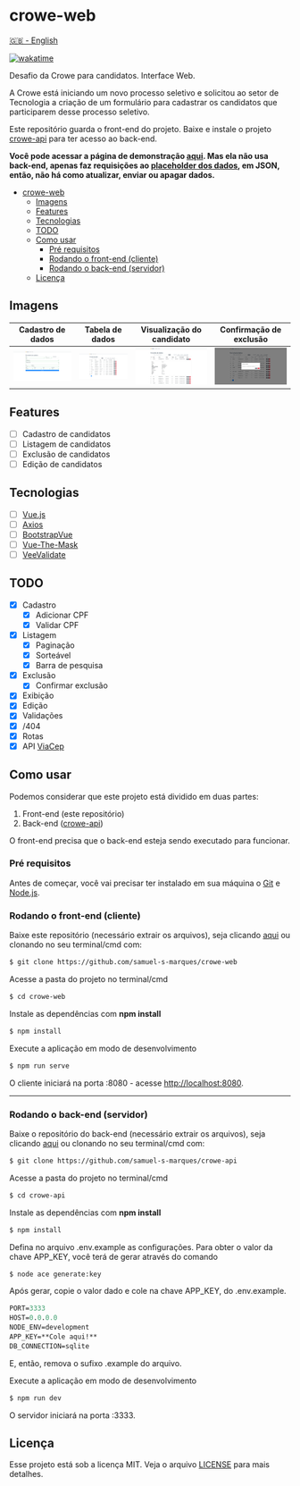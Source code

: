 # crowe-web

[🇬🇧 - English](./README.en.md)

[![wakatime](https://wakatime.com/badge/github/samuel-s-marques/crowe-web.svg)](https://wakatime.com/badge/github/samuel-s-marques/crowe-web)

Desafio da Crowe para candidatos. Interface Web.

A Crowe está iniciando um novo processo seletivo e solicitou ao setor de Tecnologia a criação de um formulário para cadastrar os candidatos que participarem desse processo seletivo.

Este repositório guarda o front-end do projeto. Baixe e instale o projeto [crowe-api](https://github.com/samuel-s-marques/crowe-api) para ter acesso ao back-end.

**Você pode acessar a página de demonstração [aqui](https://crowe-web.vercel.app/). Mas ela não usa back-end, apenas faz requisições ao [placeholder dos dados](https://my-json-server.typicode.com/samuel-s-marques/crowe-json-placeholder), em JSON, então, não há como atualizar, enviar ou apagar dados.**

<!--ts-->
- [crowe-web](#crowe-web)
	- [Imagens](#imagens)
	- [Features](#features)
	- [Tecnologias](#tecnologias)
	- [TODO](#todo)
	- [Como usar](#como-usar)
		- [Pré requisitos](#pré-requisitos)
		- [Rodando o front-end (cliente)](#rodando-o-front-end-cliente)
		- [Rodando o back-end (servidor)](#rodando-o-back-end-servidor)
	- [Licença](#licença)
<!--te-->

## Imagens
| Cadastro de dados | Tabela de dados | Visualização do candidato | Confirmação de exclusão 
|:-----------------:|:---------------:|:-----------------:|:---------------:|
| ![cadastro de dados](cadastro.png) | ![tabela de dados](tabela.png) | ![Visualização de candidato](visualizacao_dados.png) | ![Confirmar exclusão](confirmar_delete.png)

## Features
- [ ] Cadastro de candidatos
- [ ] Listagem de candidatos
- [ ] Exclusão de candidatos
- [ ] Edição de candidatos

## Tecnologias
- [ ] [Vue.js](https://vuejs.org/)
- [ ] [Axios](https://github.com/axios/axios)
- [ ] [BootstrapVue](https://bootstrap-vue.org/)
- [ ] [Vue-The-Mask](https://github.com/vuejs-tips/vue-the-mask)
- [ ] [VeeValidate](https://vee-validate.logaretm.com/v3/)

## TODO
- [x] Cadastro
  - [x] Adicionar CPF
  - [x] Validar CPF
- [x] Listagem
  - [x] Paginação
  - [x] Sorteável
  - [x] Barra de pesquisa
- [x] Exclusão
  - [x] Confirmar exclusão
- [x] Exibição
- [x] Edição
- [x] Validações
- [x] /404
- [x] Rotas
- [x] API [ViaCep](https://viacep.com.br/)

## Como usar
Podemos considerar que este projeto está dividido em duas partes:
1. Front-end (este repositório)
2. Back-end ([crowe-api](https://github.com/samuel-s-marques/crowe-api))

O front-end precisa que o back-end esteja sendo executado para funcionar.

### Pré requisitos
Antes de começar, você vai precisar ter instalado em sua máquina o [Git](https://git-scm.com) e [Node.js](https://nodejs.org/en/).

### Rodando o front-end (cliente)

Baixe este repositório (necessário extrair os arquivos), seja clicando [aqui](https://github.com/samuel-s-marques/crowe-web/archive/refs/heads/master.zip) ou clonando no seu terminal/cmd com:

```bash
$ git clone https://github.com/samuel-s-marques/crowe-web
```

Acesse a pasta do projeto no terminal/cmd
```bash
$ cd crowe-web
```

Instale as dependências com **npm install**
```bash
$ npm install
```

Execute a aplicação em modo de desenvolvimento
```bash
$ npm run serve
```
O cliente iniciará na porta :8080 - acesse [http://localhost:8080](http://localhost:8080).

-----

### Rodando o back-end (servidor)

Baixe o repositório do back-end (necessário extrair os arquivos), seja clicando [aqui](https://github.com/samuel-s-marques/crowe-api/archive/refs/heads/master.zip) ou clonando no seu terminal/cmd com:

```bash
$ git clone https://github.com/samuel-s-marques/crowe-api
```

Acesse a pasta do projeto no terminal/cmd
```bash
$ cd crowe-api
```

Instale as dependências com **npm install**
```bash
$ npm install
```

Defina no arquivo .env.example as configurações. Para obter o valor da chave APP_KEY, você terá de gerar através do comando
```bash
$ node ace generate:key
```
Após gerar, copie o valor dado e cole na chave APP_KEY, do .env.example.
```cl
PORT=3333
HOST=0.0.0.0
NODE_ENV=development
APP_KEY=**Cole aqui!**
DB_CONNECTION=sqlite
```
E, então, remova o sufixo .example do arquivo.

Execute a aplicação em modo de desenvolvimento
```bash
$ npm run dev
```

O servidor iniciará na porta :3333.

## Licença
Esse projeto está sob a licença MIT. Veja o arquivo [LICENSE](LICENSE) para mais detalhes.
